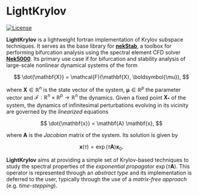 # LightKrylov

[![License](https://img.shields.io/badge/License-BSD_3--Clause-blue.svg)](https://opensource.org/licenses/BSD-3-Clause)

**LightKrylov** is a lightweight fortran implementation of Krylov subspace techniques. It serves as the base library for [**nekStab**](https://github.com/nekStab/nekStab), a toolbox for performing bifurcation analysis using the spectral element CFD solver [**Nek5000**](https://github.com/Nek5000/Nek5000).
Its primary use case if for bifurcation and stability analysis of large-scale nonlinear dynamical systems of the form

$$
\dot{\mathbf{X}} = \mathcal{F}(\mathbf{X}, \boldsymbol{\mu}),
$$

where $\mathbf{X} \in \mathbb{R}^{n}$ is the state vector of the system, $\boldsymbol{\mu} \in \mathbb{R}^p$ the parameter vector and $\mathcal{F} : \mathbb{R}^n \times \mathbb{R}^p \to \mathbb{R}^n$ the dynamics.
Given a fixed point $\mathbf{X}_*$ of the system, the dynamics of infinitesimal perturbations evolving in its vicinity are governed by the *linearized* equations

$$
\dot{\mathbf{x}} = \mathbf{A} \mathbf{x},
$$

where $\mathbf{A}$ is the *Jacobian* matrix of the system.
Its solution is given by

$$
\mathbf{x}(\tau) = \exp\left( \tau \mathbf{A} \right) \mathbf{x}_0.
$$

**LightKrylov** aims at providing a simple set of Krylov-based techniques to study the spectral properties of the *exponential propagator* $\exp \left( \tau \mathbf{A} \right)$.
This operator is represented through an *abstract type* and its implementation is deferred to the user, typically through the use of a *matrix-free approach* (e.g. *time-stepping*).

